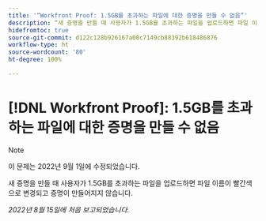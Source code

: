 ```yaml
---
title: '“Workfront Proof: 1.5GB를 초과하는 파일에 대한 증명을 만들 수 없음”'
description: “새 증명을 만들 때 사용자가 1.5GB를 초과하는 파일을 업로드하면 파일 이름이 빨간색으로 변경되고 증명이 만들어지지 않습니다.”
hidefromtoc: true
source-git-commit: d122c128b926167a00c7149cb88392b618486876
workflow-type: ht
source-wordcount: '80'
ht-degree: 100%

---
```



# [!DNL Workfront Proof]: 1.5GB를 초과하는 파일에 대한 증명을 만들 수 없음

>[!NOTE]
>
>이 문제는 2022년 9월 1일에 수정되었습니다.

새 증명을 만들 때 사용자가 1.5GB를 초과하는 파일을 업로드하면 파일 이름이 빨간색으로 변경되고 증명이 만들어지지 않습니다.

_2022년 8월 15일에 처음 보고되었습니다._
